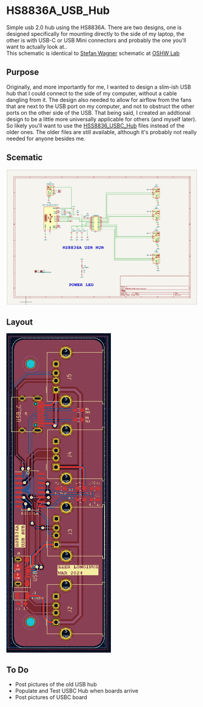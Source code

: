 # HS8836A_USB_Hub
Simple usb 2.0 hub using the HS8836A.  There are two designs, one is designed specifically for mounting directly to the side of my laptop, the other is with USB-C or USB Mini connectors and probably the one you'll want to actually look at..  
This schematic is identical to [Stefan Wagner](https://github.com/wagiminator) schematic at [OSHW Lab](https://oshwlab.com/wagiminator/hs8836-usb-2-0-hub_copy)

## Purpose
Originally, and more importantly for me, I wanted to design a slim-ish USB hub that I could connect to the side of my computer, without a cable dangling from it.  The design also needed to allow for airflow from the fans that are next to the USB port on my computer, and not to obstruct the other ports on the other side of the USB.  That being said, I created an addtional design to be a little more universally applicable for others (and myself later).  So likely you'll want to use the [HSS8836_USBC_Hub](hardware/HS8836A_USBC_hub) files instead of the older ones.  The older files are still available, although it's probably not really needed for anyone besides me.

## Scematic
![USB Hub Schematic](hardware/HS8836A_USBC_hub/HS8836A_USBC_Hub_Schematic.png)

## Layout
![USB Hub Layout](hardware//HS8836A_USBC_hub/HS8836_USBC_Hub_Layout.png)

## To Do
* Post pictures of the old USB hub
* Populate and Test USBC Hub when boards arrive
* Post pictures of USBC board

